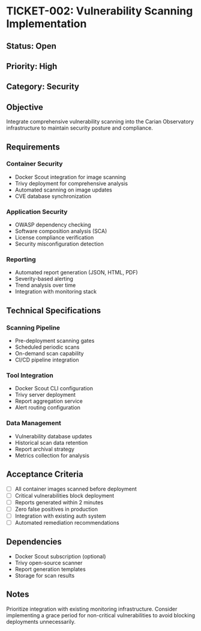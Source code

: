 # TICKET-002: Vulnerability Scanning Implementation

## Status: Open
## Priority: High
## Category: Security

## Objective

Integrate comprehensive vulnerability scanning into the Carian Observatory infrastructure to maintain security posture and compliance.

## Requirements

### Container Security
- Docker Scout integration for image scanning
- Trivy deployment for comprehensive analysis
- Automated scanning on image updates
- CVE database synchronization

### Application Security
- OWASP dependency checking
- Software composition analysis (SCA)
- License compliance verification
- Security misconfiguration detection

### Reporting
- Automated report generation (JSON, HTML, PDF)
- Severity-based alerting
- Trend analysis over time
- Integration with monitoring stack

## Technical Specifications

### Scanning Pipeline
- Pre-deployment scanning gates
- Scheduled periodic scans
- On-demand scan capability
- CI/CD pipeline integration

### Tool Integration
- Docker Scout CLI configuration
- Trivy server deployment
- Report aggregation service
- Alert routing configuration

### Data Management
- Vulnerability database updates
- Historical scan data retention
- Report archival strategy
- Metrics collection for analysis

## Acceptance Criteria

- [ ] All container images scanned before deployment
- [ ] Critical vulnerabilities block deployment
- [ ] Reports generated within 2 minutes
- [ ] Zero false positives in production
- [ ] Integration with existing auth system
- [ ] Automated remediation recommendations

## Dependencies

- Docker Scout subscription (optional)
- Trivy open-source scanner
- Report generation templates
- Storage for scan results

## Notes

Prioritize integration with existing monitoring infrastructure. Consider implementing a grace period for non-critical vulnerabilities to avoid blocking deployments unnecessarily.